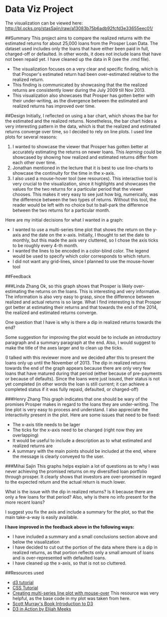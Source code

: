 # Data Viz Project
The visualization can be viewed here: http://bl.ocks.org/stasSajin/raw/a13083b75b6adb92fcfd3e33655eec01/

##Summary
This project aims to compare the realized returns with the estimated returns for about 25,000 loans from the Prosper Loan Data. The dataset used includes only the loans that have either been paid in full, charged-off or defaulted. In other words, it does not include loans that have not been repaid yet. I have cleaned up the data in R (see the .rmd file).

* The visualization focuses on a very clear and specific finding, which is that Prosper's estimated return had been over-estimated relative to the realized return. 
* This finding is communicated by showcasing that the the realized returns are consistently lower during the July 2009 till Nov 2013.
* This visualization also showcases that Prosper has gotten better with their under-writing, as the divergence between the estimated and realized returns has improved over time. 

##Design
Initially, I reflected on using a bar chart, which shows the bar for the estimated and the realized returns. Nonetheless, the bar chart hides a very interesting pattern in the data, which is that the realized and estimated returns converge over time, so I decided to rely on line plots. I used line plots for several reasons:

1. I wanted to showcase the viewer that Prosper has gotten better at accurately estimating the returns on newer loans. This *learning* could be showcased by showing how realized and estimated returns differ from each other over time.
2. Jonathan mentioned in the lecture that it is best to use line-charts to showcase the continuity for the time in the x-axis. 
3. I also used a mouse-hover tool (see resources). This interactive tool is very crucial to the visualization, since it highlights and showcases the values for the two returns for a particular period that the viewer chooses. This makes it very easy to see just how big, numerically, was the difference between the two types of returns. Without this tool, the reader would be left with no choice but to ball-park the difference between the two returns for a particular month.  

Here are my initial decisions for what I wanted in a graph:

* I wanted to use a multi-series time plot that shows the return on the y-axis and the date on the x-axis. Initially, I thought to set the date to monthly, but this made the axis very cluttered, so I chose the axis ticks to be roughly every 4-th month.
* I wanted the lines to be encoded in a color-blind color. The legend would be used to specify which color corresponds to which return. 
* I did not want any grid-lines, since I planned to use the mouse-hover tool


##Feedback

###Linda Zhang
Ok, so this graph shows that Prosper is likely over-estimating the returns on the loans. This is interesting and very informative. The information is also very easy to grasp, since the difference between realized and actual returns is so large. What I find interesting is that Prosper got better at estimating their returns and that towards the end of the 2014, the realized and estimated returns converge.

One question that I have is why is there a dip in realized returns towards the end?

Some suggestion for improving the plot would be to include an introductory paragraph and a summary paragraph at the end. Also, I would suggest to make the title of the axes larger and to clean up the ticks.

(I talked with this reviewer more and we decided after this to present the loans only up until the November of 2013. The dip in realized returns towards the end of the graph appears because there are only very few loans that have matured during that period (either because of pre-payments or because of defaults). Since the loans were just issued, their status is not yet completed (in other words the loan is still current; it can achieve a completed status if it was fully repaid, defaulted, or charged-off)

###Henry Zhang
This graph indicates that one should be wary of the promises Prosper makes in regard to the loans they are under-writing. The line plot is very easy to process and understand. I also appreciate the interactivity present in the plot. Here are some issues that need to be fixed:

* The x-axis title needs to be lager
* The ticks for the x-axis need to be changed (right now they are overlapping)
* It would be useful to include a description as to what estimated and realized returns are
* A summary with the main points should be included at the end, where the message is clearly conveyed to the user.

###Mihai Sajin
This graphs helps explain a lot of questions as to why I was never achieving the promised returns on my diversified loan portfolio through prosper. It clearly shows that investors are over-promised in regard to the expected return and the actual return is much lower. 

What is the issue with the dip in realized returns? Is it because there are only a few loans for that period? Also, why is there no info present for the more recent loans?

I suggest you fix the axis and include a summary for the plot, so that the main take-a-way is easily available. 


**I have improved in the feedback above in the following ways:**

* I have included a summary and a small conclusions section above and below the visualization
* I have decided to cut out the portion of the data where there is a dip in realized returns, as that portion reflects only a small amount of loans and is over-represented with defaulted loans.
* I have cleaned up the x-axis, so that is not so cluttered. 

##Resources used

* [d3 tutorial](https://d3js.org/)
* [CSS Tutorial](http://www.w3schools.com/css/default.asp)
* [Creating multi-series line plot with mouse-over](http://stackoverflow.com/questions/34886070/d3-js-multiseries-line-chart-with-mouseover-tooltip/34887578#34887578) This resource was very helpful, as the base code in my plot was taken from here.
* [Scott Murray's Book Introduction to D3](http://alignedleft.com/tutorials/d3)
* [D3 in Action by Elijah Meeks](https://www.manning.com/books/d3-js-in-action)